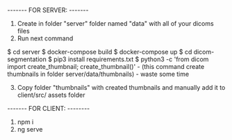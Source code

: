 ------- FOR SERVER: -------

1. Create in folder "server" folder named "data" with all of your dicoms files 
2. Run next command 

$ cd server
$ docker-compose build
$ docker-compose up
$ cd dicom-segmentation
$ pip3 install requirements.txt
$ python3 -c 'from dicom import create_thumbnail; create_thumbnail()'  - (this command create thumbnails in folder server/data/thumbnails) - waste some time

3.  Copy folder "thumbnails" with created thumbnails and manually add it to client/src/      assets folder

------- FOR CLIENT: --------

1. npm i
2. ng serve
